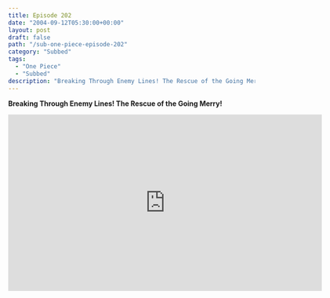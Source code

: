 ```yaml
---
title: Episode 202
date: "2004-09-12T05:30:00+00:00"
layout: post
draft: false
path: "/sub-one-piece-episode-202"
category: "Subbed"
tags:
  - "One Piece"
  - "Subbed"
description: "Breaking Through Enemy Lines! The Rescue of the Going Merry!"
---
```


**Breaking Through Enemy Lines! The Rescue of the Going Merry!**

<iframe width="640" height="360" src="https://www.rapidvideo.com/e/FXQGPO6MIH" frameborder="0" marginwidth=0 marginheight=0 scrolling=no allowfullscreen></iframe>

